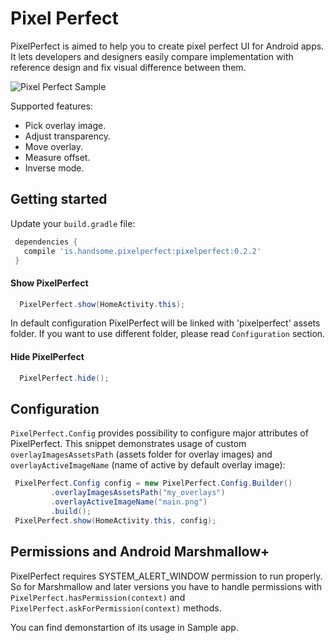 # Pixel Perfect

PixelPerfect is aimed to help you to create pixel perfect UI for Android apps. It lets developers and designers easily compare implementation with reference design and fix visual difference between them.

![Pixel Perfect Sample](https://s3.amazonaws.com/f.cl.ly/items/1L3b1C3h1s2k2t350C2D/ezgif.com-resize.gif?v=391643b5 "Pixel Perfect Sample")

Supported features:
- Pick overlay image. 
- Adjust transparency.
- Move overlay.
- Measure offset.
- Inverse mode.

## Getting started

Update your `build.gradle` file:

```gradle
 dependencies {
   compile 'is.handsome.pixelperfect:pixelperfect:0.2.2'
 }
```

#### Show PixelPerfect
```java
  PixelPerfect.show(HomeActivity.this);
```

In default configuration PixelPerfect will be linked with 'pixelperfect' assets folder. If you want to use different folder, please read `Configuration` section.
 
#### Hide PixelPerfect
```java
  PixelPerfect.hide();
```

## Configuration

`PixelPerfect.Config` provides possibility to configure major attributes of PixelPerfect. This snippet demonstrates usage of custom `overlayImagesAssetsPath` (assets folder for overlay images) and `overlayActiveImageName` (name of active by default overlay image):

```java
 PixelPerfect.Config config = new PixelPerfect.Config.Builder()
         .overlayImagesAssetsPath("my_overlays")
         .overlayActiveImageName("main.png")
         .build();
 PixelPerfect.show(HomeActivity.this, config);
```

## Permissions and Android Marshmallow+

PixelPerfect requires SYSTEM_ALERT_WINDOW permission to run properly. So for Marshmallow and later versions you have to handle permissions with `PixelPerfect.hasPermission(context)` and `PixelPerfect.askForPermission(context)` methods.

You can find demonstartion of its usage in Sample app.
